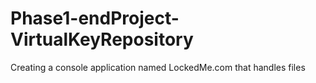 # Phase1-endProject-VirtualKeyRepository
Creating a console application named LockedMe.com that handles files
